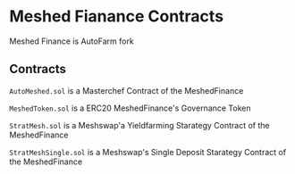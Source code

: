 # Meshed Fianance Contracts

Meshed Finance is AutoFarm fork

## Contracts

`AutoMeshed.sol` is a Masterchef Contract of the MeshedFinance

`MeshedToken.sol` is a ERC20 MeshedFinance's Governance Token

`StratMesh.sol` is a Meshswap'a Yieldfarming Starategy Contract of the MeshedFinance

`StratMeshSingle.sol` is a Meshswap's Single Deposit Starategy Contract of the MeshedFinance
